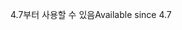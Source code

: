 <span data-ttu-id="542b9-101">4.7부터 사용할 수 있음</span><span class="sxs-lookup"><span data-stu-id="542b9-101">Available since 4.7</span></span>